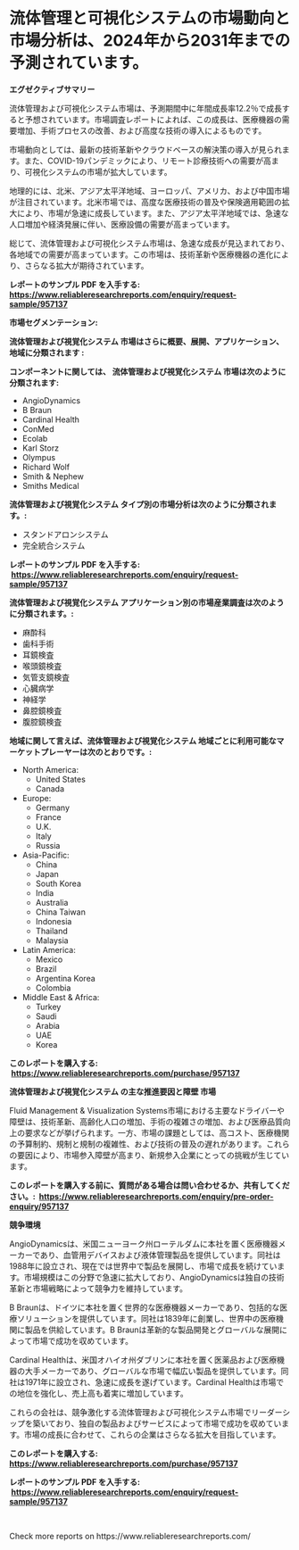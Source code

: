 <p><h1>流体管理と可視化システムの市場動向と市場分析は、2024年から2031年までの予測されています。</h1></p><p><strong>エグゼクティブサマリー</strong></p>
<p><p>流体管理および可視化システム市場は、予測期間中に年間成長率12.2％で成長すると予想されています。市場調査レポートによれば、この成長は、医療機器の需要増加、手術プロセスの改善、および高度な技術の導入によるものです。</p><p>市場動向としては、最新の技術革新やクラウドベースの解決策の導入が見られます。また、COVID-19パンデミックにより、リモート診療技術への需要が高まり、可視化システムの市場が拡大しています。</p><p>地理的には、北米、アジア太平洋地域、ヨーロッパ、アメリカ、および中国市場が注目されています。北米市場では、高度な医療技術の普及や保険適用範囲の拡大により、市場が急速に成長しています。また、アジア太平洋地域では、急速な人口増加や経済発展に伴い、医療設備の需要が高まっています。</p><p>総じて、流体管理および可視化システム市場は、急速な成長が見込まれており、各地域での需要が高まっています。この市場は、技術革新や医療機器の進化により、さらなる拡大が期待されています。</p></p>
<p><strong>レポートのサンプル PDF を入手する: <a href="https://www.reliableresearchreports.com/enquiry/request-sample/957137">https://www.reliableresearchreports.com/enquiry/request-sample/957137</a></strong></p>
<p><strong>市場セグメンテーション:</strong></p>
<p><strong> 流体管理および視覚化システム 市場はさらに概要、展開、アプリケーション、地域に分類されます :</strong></p>
<p><strong>コンポーネントに関しては、 流体管理および視覚化システム 市場は次のように分類されます: &nbsp;</strong></p>
<p><ul><li>AngioDynamics</li><li>B Braun</li><li>Cardinal Health</li><li>ConMed</li><li>Ecolab</li><li>Karl Storz</li><li>Olympus</li><li>Richard Wolf</li><li>Smith & Nephew</li><li>Smiths Medical</li></ul></p>
<p><strong> 流体管理および視覚化システム タイプ別の市場分析は次のように分類されます。:</strong></p>
<p><ul><li>スタンドアロンシステム</li><li>完全統合システム</li></ul></p>
<p><strong>レポートのサンプル PDF を入手する: &nbsp;<a href="https://www.reliableresearchreports.com/enquiry/request-sample/957137">https://www.reliableresearchreports.com/enquiry/request-sample/957137</a></strong></p>
<p><strong> 流体管理および視覚化システム アプリケーション別の市場産業調査は次のように分類されます。:</strong></p>
<p><ul><li>麻酔科</li><li>歯科手術</li><li>耳鏡検査</li><li>喉頭鏡検査</li><li>気管支鏡検査</li><li>心臓病学</li><li>神経学</li><li>鼻腔鏡検査</li><li>腹腔鏡検査</li></ul></p>
<p><strong>地域に関して言えば、流体管理および視覚化システム 地域ごとに利用可能なマーケットプレーヤーは次のとおりです。:</strong></p>
<p><ul>
    <li>
        North America:
        <ul>
            <li>United States</li>
            <li>Canada</li>
        </ul>
    </li>
    <li>
        Europe:
        <ul>
            <li>Germany</li>
            <li>France</li>
            <li>U.K.</li>
            <li>Italy</li>
            <li>Russia</li>
        </ul>
    </li>
    <li>
        Asia-Pacific:
        <ul>
            <li>China</li>
            <li>Japan</li>
            <li>South Korea</li>
            <li>India</li>
            <li>Australia</li>
            <li>China Taiwan</li>
            <li>Indonesia</li>
            <li>Thailand</li>
            <li>Malaysia</li>
        </ul>
    </li>
    <li>
        Latin America:
        <ul>
            <li>Mexico</li>
            <li>Brazil</li>
            <li>Argentina Korea</li>
            <li>Colombia</li>
        </ul>
    </li>
    <li>
        Middle East & Africa:
        <ul>
            <li>Turkey</li>
            <li>Saudi</li>
            <li>Arabia</li>
            <li>UAE</li>
            <li>Korea</li>
        </ul>
    </li>
    </ul></p>
<p><strong>このレポートを購入する: &nbsp;<a href="https://www.reliableresearchreports.com/purchase/957137">https://www.reliableresearchreports.com/purchase/957137</a></strong></p>
<p><strong>流体管理および視覚化システム の主な推進要因と障壁 市場</strong></p>
<p><p>Fluid Management & Visualization Systems市場における主要なドライバーや障壁は、技術革新、高齢化人口の増加、手術の複雑さの増加、および医療品質向上の要求などが挙げられます。一方、市場の課題としては、高コスト、医療機関の予算制約、規制と規制の複雑性、および技術の普及の遅れがあります。これらの要因により、市場参入障壁が高まり、新規参入企業にとっての挑戦が生じています。</p></p>
<p><strong>このレポートを購入する前に、質問がある場合は問い合わせるか、共有してください。:&nbsp; <a href="https://www.reliableresearchreports.com/enquiry/pre-order-enquiry/957137">https://www.reliableresearchreports.com/enquiry/pre-order-enquiry/957137</a></strong></p>
<p><strong>競争環境</strong></p>
<p><p>AngioDynamicsは、米国ニューヨーク州ローテルダムに本社を置く医療機器メーカーであり、血管用デバイスおよび液体管理製品を提供しています。同社は1988年に設立され、現在では世界中で製品を展開し、市場で成長を続けています。市場規模はこの分野で急速に拡大しており、AngioDynamicsは独自の技術革新と市場戦略によって競争力を維持しています。</p><p>B Braunは、ドイツに本社を置く世界的な医療機器メーカーであり、包括的な医療ソリューションを提供しています。同社は1839年に創業し、世界中の医療機関に製品を供給しています。B Braunは革新的な製品開発とグローバルな展開によって市場で成功を収めています。</p><p>Cardinal Healthは、米国オハイオ州ダブリンに本社を置く医薬品および医療機器の大手メーカーであり、グローバルな市場で幅広い製品を提供しています。同社は1971年に設立され、急速に成長を遂げています。Cardinal Healthは市場での地位を強化し、売上高も着実に増加しています。</p><p>これらの会社は、競争激化する流体管理および可視化システム市場でリーダーシップを築いており、独自の製品およびサービスによって市場で成功を収めています。市場の成長に合わせて、これらの企業はさらなる拡大を目指しています。</p></p>
<p><strong>このレポートを購入する: &nbsp; <a href="https://www.reliableresearchreports.com/purchase/957137">https://www.reliableresearchreports.com/purchase/957137</a></strong></p>
<p><strong>レポートのサンプル PDF を入手する: &nbsp;<a href="https://www.reliableresearchreports.com/enquiry/request-sample/957137">https://www.reliableresearchreports.com/enquiry/request-sample/957137</a></strong><strong></strong></p>
<p>&nbsp;</p>
<p>Check more reports on https://www.reliableresearchreports.com/</p>